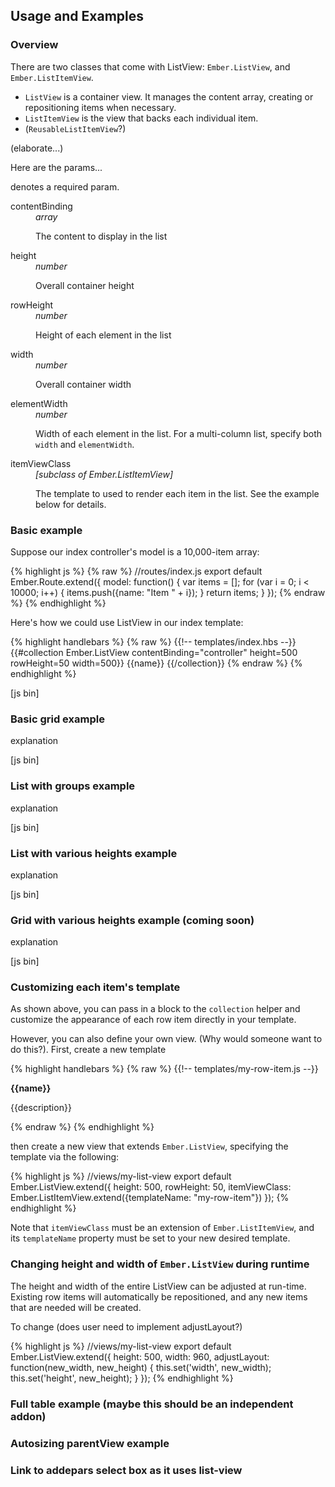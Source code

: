 ## Usage and Examples

### Overview

There are two classes that come with ListView: `Ember.ListView`, and `Ember.ListItemView`.

  - `ListView` is a container view. It manages the content array, creating or repositioning items when necessary.
  - `ListItemView` is the view that backs each individual item.
  - (`ReusableListItemView`?)

(elaborate...)

Here are the params...

<span class='required'></span> denotes a required param.

<dl class='dl-horizontal'>
  <dt class='required'>contentBinding</dt>
  <dd>
    <em>array</em>
    <p>The content to display in the list</p>
  </dd>

  <dt class='required'>height</dt>
  <dd>
    <em>number</em>
    <p>Overall container height</p>
  </dd>

  <dt class='required'>rowHeight</dt>
  <dd>
    <em>number</em>
    <p>Height of each element in the list</p>
  </dd>

  <dt>width</dt>
  <dd>
    <em>number</em>
    <p>Overall container width</p>
  </dd>

  <dt>elementWidth</dt>
  <dd>
    <em>number</em>
    <p>Width of each element in the list. For a multi-column list, specify both <code>width</code> and <code>elementWidth</code>.</p>
  </dd>

  <dt>itemViewClass</dt>
  <dd>
    <em>[subclass of Ember.ListItemView]</em>
    <p>The template to used to render each item in the list. See the example below for details.</p>
  </dd>
</dl>

### Basic example

Suppose our index controller's model is a 10,000-item array:

{% highlight js %}
{% raw %}
//routes/index.js
export default Ember.Route.extend({
  model: function() {
    var items = [];
    for (var i = 0; i < 10000; i++) {
      items.push({name: "Item " + i});
    }
    return items;
  }
});
{% endraw %}
{% endhighlight %}

Here's how we could use ListView in our index template:

{% highlight handlebars %}
{% raw %}
{{!-- templates/index.hbs --}}
{{#collection Ember.ListView
    contentBinding="controller"
    height=500
    rowHeight=50
    width=500}}
  {{name}}
{{/collection}}
{% endraw %}
{% endhighlight %}

[js bin]

### Basic grid example

explanation

[js bin]

### List with groups example

explanation

[js bin]

### List with various heights example

explanation

[js bin]

### Grid with various heights example (coming soon)

explanation

[js bin]

### Customizing each item's template

As shown above, you can pass in a block to the `collection` helper and customize the appearance of each row item directly in your template.

However, you can also define your own view. (Why would someone want to do this?). First, create a new template

{% highlight handlebars %}
{% raw %}
{{!-- templates/my-row-item.js --}}
<div>
  <p><strong>{{name}}</strong></p>  
  <p>{{description}}</p>
</div>
{% endraw %}
{% endhighlight %}

then create a new view that extends `Ember.ListView`, specifying the template via the following:

{% highlight js %}
//views/my-list-view
export default Ember.ListView.extend({
  height: 500,
  rowHeight: 50,
  itemViewClass: Ember.ListItemView.extend({templateName: "my-row-item"})
});
{% endhighlight %}

Note that `itemViewClass` must be an extension of `Ember.ListItemView`, and its `templateName` property must be set to your new desired template.

### Changing height and width of `Ember.ListView` during runtime

The height and width of the entire ListView can be adjusted at run-time. Existing row items will automatically be repositioned, and any new items that are needed will be created.

To change (does user need to implement adjustLayout?)

{% highlight js %}
//views/my-list-view
export default Ember.ListView.extend({
  height: 500,
  width: 960,
  adjustLayout: function(new_width, new_height) {
    this.set('width', new_width);
    this.set('height', new_height);
  }
});
{% endhighlight %}

### Full table example (maybe this should be an independent addon)

### Autosizing parentView example

### Link to addepars select box as it uses list-view
